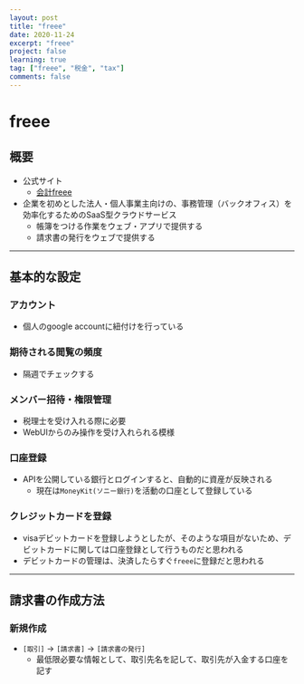 ```yaml
---
layout: post
title: "freee"
date: 2020-11-24
excerpt: "freee"
project: false
learning: true
tag: ["freee", "税金", "tax"]
comments: false
---
```


# freee

## 概要
 - 公式サイト
   - [会計freee](https://secure.freee.co.jp/)
 - 企業を初めとした法人・個人事業主向けの、事務管理（バックオフィス）を効率化するためのSaaS型クラウドサービス
   - 帳簿をつける作業をウェブ・アプリで提供する
   - 請求書の発行をウェブで提供する

---

## 基本的な設定

### アカウント
 - 個人のgoogle accountに紐付けを行っている

### 期待される閲覧の頻度
 - 隔週でチェックする

### メンバー招待・権限管理
 - 税理士を受け入れる際に必要
 - WebUIからのみ操作を受け入れられる模様

### 口座登録
 - APIを公開している銀行とログインすると、自動的に資産が反映される
   - 現在は`MoneyKit(ソニー銀行)`を活動の口座として登録している

### クレジットカードを登録
 - visaデビットカードを登録しようとしたが、そのような項目がないため、デビットカードに関しては口座登録として行うものだと思われる
 - デビットカードの管理は、決済したらすぐ`freee`に登録だと思われる

---

## 請求書の作成方法

### 新規作成
 - `[取引]` -> `[請求書]` -> `[請求書の発行]`
   - 最低限必要な情報として、取引先名を記して、取引先が入金する口座を記す
